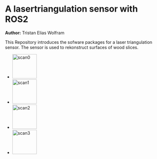 # A lasertriangulation  sensor with ROS2

**Author:** Tristan Elias Wolfram

This Repository introduces the sofware packages for a laser triangulation sensor. The sensor is used to rekonstruct surfaces of wood slices.  

<link rel="stylesheet" href="style.css" />
<ul class="navbar__menu">
	<li class="navbar__item">
	<img class="navbar__links" src="scan_img_0.jpg" alt="scan0" width="80"/>
	</li>
	<li class="navbar__item">
	<img class="navbar__links" src="scan_img_1.jpg" alt="scan1" width="80"/>
	</li>
	<li class="navbar__item">
	<img class="navbar__links" src="scan_img_2.jpg" alt="scan2" width="80"/>
	</li>
	<li class="navbar__btn">
	<img class="navbar__links" src="scan_img_3.jpg" alt="scan3" width="80"/>
	</li>
</ul>

